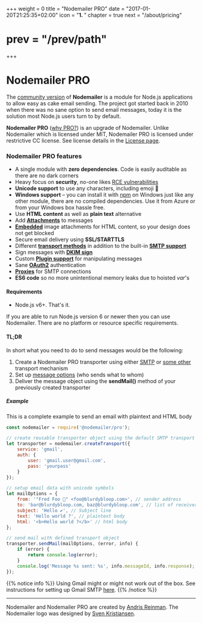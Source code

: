 +++
weight = 0
title = "Nodemailer PRO"
date = "2017-01-20T21:25:35+02:00"
icon = "<b>1. </b>"
chapter = true
next = "/about/pricing"
# prev = "/prev/path"

+++

# Nodemailer PRO

The [community version](https://community.nodemailer.com/) of **Nodemailer** is a module for Node.js applications to allow easy as cake email sending. The project got started back in 2010 when there was no sane option to send email messages, today it is the solution most Node.js users turn to by default.

**Nodemailer PRO** ([why PRO?](/about/why/)) is an upgrade of Nodemailer. Unlike Nodemailer which is licensed under MIT, Nodemailer PRO is licensed under restrictive CC license. See license details in the [License page](/about/license/).

### Nodemailer PRO features

- A single module with **zero dependencies**. Code is easily auditable as there are no dark corners
- Heavy focus on **security**, no-one likes [RCE vulnerabilities](http://thehackernews.com/2017/01/phpmailer-swiftmailer-zendmail.html)
- **Unicode support** to use any characters, including emoji 💪
- **Windows support** – you can install it with [npm](https://www.npmjs.com/package/@nodemailer/pro) on Windows just like any other module, there are no compiled dependencies. Use it from Azure or from your Windows box hassle free.
- Use **HTML content** as well as **plain text** alternative
- Add **[Attachments](/message/attachments/)** to messages
- **[Embedded](/message/embedded-images/)** image attachments for HTML content, so your design does not get blocked
- Secure email delivery using **SSL/STARTTLS**
- Different **[transport methods](/transports/)** in addition to the built-in **[SMTP support](/smtp/)**
- Sign messages with **[DKIM sign](/dkim/)**
- Custom **[Plugin support](/plugins/)** for manipulating messages
- Sane **[OAuth2](/smtp/oauth2/)** authentication
- **[Proxies](/smtp/proxies/)** for SMTP connections
- **ES6 code** so no more unintentional memory leaks due to hoisted *var*'s

#### Requirements

* Node.js v6+. That's it.

If you are able to run Node.js version 6 or newer then you can use Nodemailer. There are no platform or resource specific requirements.

#### TL;DR

In short what you need to do to send messages would be the following:

1. Create a Nodemailer PRO transporter using either [SMTP](/smtp/) or [some other](/transports/) transport mechanism
2. Set up [message options](/message/) (who sends what to whom)
3. Deliver the message object using the **sendMail()** method of your previously created transporter

##### Example

This is a complete example to send an email with plaintext and HTML body

```javascript
const nodemailer = require('@nodemailer/pro');

// create reusable transporter object using the default SMTP transport
let transporter = nodemailer.createTransport({
    service: 'gmail',
    auth: {
        user: 'gmail.user@gmail.com',
        pass: 'yourpass'
    }
});

// setup email data with unicode symbols
let mailOptions = {
    from: '"Fred Foo 👻" <foo@blurdybloop.com>', // sender address
    to: 'bar@blurdybloop.com, baz@blurdybloop.com', // list of receivers
    subject: 'Hello ✔', // Subject line
    text: 'Hello world ?', // plaintext body
    html: '<b>Hello world ?</b>' // html body
};

// send mail with defined transport object
transporter.sendMail(mailOptions, (error, info) {
    if (error) {
        return console.log(error);
    }
    console.log('Message %s sent: %s', info.messageId, info.response);
});
```

{{% notice info %}}
Using Gmail might or might not work out of the box. See instructions for setting up Gmail SMTP [here](/usage/using-gmail/).
{{% /notice %}}


--------------------------------------------------------------------------------

Nodemailer and Nodemailer PRO are created by [Andris Reinman](https://github.com/andris9). The Nodemailer logo was designed by [Sven Kristjansen](https://www.behance.net/kristjansen).
